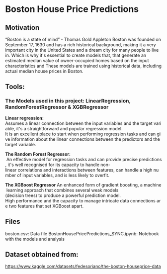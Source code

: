 # Boston House Price Predictions
## Motivation
“Boston is a state of mind” - Thomas Gold Appleton
Boston was founded on September 17, 1630 and has a rich historical background, making it a very important city in the United States and a dream city for many people to live in.
Which is why it's essential to create models that, that generate an estimated median value of owner-occupied homes based on the input characteristics and 
These models are trained using historical data, including actual median house prices in Boston.


## Tools:
### The Models used in this project: LinearRegression, RandomForestRegressor & XGBRegressor    

<b>Linear regression:</b> Assumes a linear connection between the input variables and the target variable, it's a straightforward and popular regression model.
It is an excellent place to start when performing regression tasks and can give information about the linear connections between the predictors and the target variable.

<b>The Random Forest Regressor: </b> An effective model for regression tasks and can provide precise predictions, it's well recognised for its capacity to handle non-linear correlations and interactions between features, can handle a high number of input variables, and is less likely to overfit.

<b>The XGBoost Regressor</b> An enhanced form of gradient boosting, a machine learning approach that combines several weak models
(decision trees) to produce a powerful prediction model.
High performance and the capacity to manage intricate data connections are two features that set XGBoost apart.


## Files
boston.csv: Data file
BostonHousePricePredictions_SYNC.ipynb: Notebook with the models and analysis

## Dataset obtained from:
https://www.kaggle.com/datasets/fedesoriano/the-boston-houseprice-data

